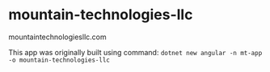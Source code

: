 # mountain-technologies-llc
mountaintechnologiesllc.com

This app was originally built using command: `dotnet new angular -n mt-app -o mountain-technologies-llc`

